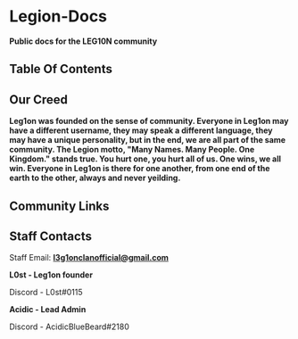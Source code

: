 # Legion-Docs
**Public docs for the LEG10N community**

## Table Of Contents

## Our Creed
**Leg1on was founded on the sense of community. Everyone in Leg1on may have a different username, they may speak a different language, they may have a unique personality, but in the end, we are all part of the same community. The Legion motto, "Many Names. Many People. One Kingdom." stands true. You hurt one, you hurt all of us. One wins, we all win. Everyone in Leg1on is there for one another, from one end of the earth to the other, always and never yeilding.**
## Community Links

## Staff Contacts
Staff Email: **l3g1onclanofficial@gmail.com**

**L0st - Leg1on founder**

Discord - L0st#0115

**Acidic - Lead Admin**

Discord - AcidicBlueBeard#2180
